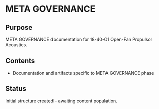 # META GOVERNANCE

## Purpose
META GOVERNANCE documentation for 18-40-01 Open-Fan Propulsor Acoustics.

## Contents
- Documentation and artifacts specific to META GOVERNANCE phase

## Status
Initial structure created - awaiting content population.
